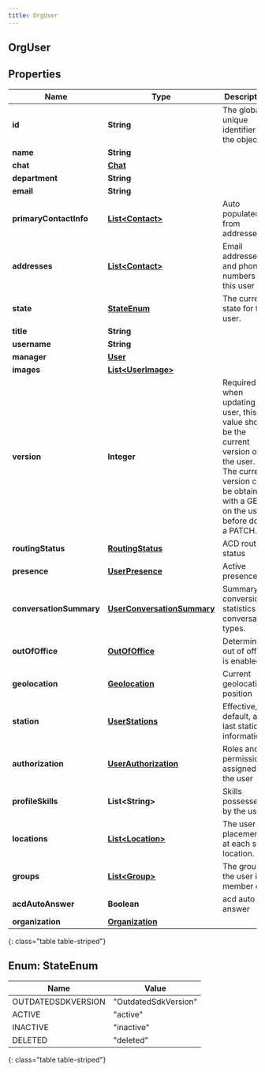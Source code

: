 ```yaml
---
title: OrgUser
---
```

## OrgUser


## Properties

| Name | Type | Description | Notes |
| ------------ | ------------- | ------------- | ------------- |
| **id** | **String** | The globally unique identifier for the object. |  [optional] |
| **name** | **String** |  |  [optional] |
| **chat** | [**Chat**](Chat.html) |  |  [optional] |
| **department** | **String** |  |  [optional] |
| **email** | **String** |  |  [optional] |
| **primaryContactInfo** | [**List&lt;Contact&gt;**](Contact.html) | Auto populated from addresses. |  [optional] |
| **addresses** | [**List&lt;Contact&gt;**](Contact.html) | Email addresses and phone numbers for this user |  [optional] |
| **state** | [**StateEnum**](#StateEnum) | The current state for this user. |  [optional] |
| **title** | **String** |  |  [optional] |
| **username** | **String** |  |  [optional] |
| **manager** | [**User**](User.html) |  |  [optional] |
| **images** | [**List&lt;UserImage&gt;**](UserImage.html) |  |  [optional] |
| **version** | **Integer** | Required when updating a user, this value should be the current version of the user.  The current version can be obtained with a GET on the user before doing a PATCH. |  |
| **routingStatus** | [**RoutingStatus**](RoutingStatus.html) | ACD routing status |  [optional] |
| **presence** | [**UserPresence**](UserPresence.html) | Active presence |  [optional] |
| **conversationSummary** | [**UserConversationSummary**](UserConversationSummary.html) | Summary of conversion statistics for conversation types. |  [optional] |
| **outOfOffice** | [**OutOfOffice**](OutOfOffice.html) | Determine if out of office is enabled |  [optional] |
| **geolocation** | [**Geolocation**](Geolocation.html) | Current geolocation position |  [optional] |
| **station** | [**UserStations**](UserStations.html) | Effective, default, and last station information |  [optional] |
| **authorization** | [**UserAuthorization**](UserAuthorization.html) | Roles and permissions assigned to the user |  [optional] |
| **profileSkills** | **List&lt;String&gt;** | Skills possessed by the user |  [optional] |
| **locations** | [**List&lt;Location&gt;**](Location.html) | The user placement at each site location. |  [optional] |
| **groups** | [**List&lt;Group&gt;**](Group.html) | The groups the user is a member of |  [optional] |
| **acdAutoAnswer** | **Boolean** | acd auto answer |  [optional] |
| **organization** | [**Organization**](Organization.html) |  |  [optional] |
{: class="table table-striped"}


<a name="StateEnum"></a>

## Enum: StateEnum

| Name | Value |
| ---- | ----- |
| OUTDATEDSDKVERSION | &quot;OutdatedSdkVersion&quot; |
| ACTIVE | &quot;active&quot; |
| INACTIVE | &quot;inactive&quot; |
| DELETED | &quot;deleted&quot; |
{: class="table table-striped"}


